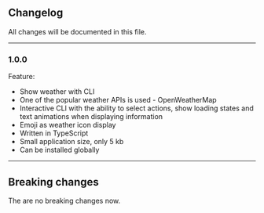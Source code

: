 ## Changelog

All changes will be documented in this file.

---

### 1.0.0

Feature:

- Show weather with CLI
- One of the popular weather APIs is used - OpenWeatherMap
- Interactive CLI with the ability to select actions, show loading states and text animations when displaying information
- Emoji as weather icon display
- Written in TypeScript
- Small application size, only 5 kb
- Can be installed globally

---

## Breaking changes

The are no breaking changes now.
